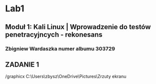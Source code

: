 # Lab1
## Moduł 1: Kali Linux | Wprowadzenie do testów penetracyjncych - rekonesans
### Zbigniew Wardaszka numer albumu 303729

## ZADANIE 1

/graphicx C:\Users\zbysz\OneDrive\Pictures\Zrzuty ekranu
